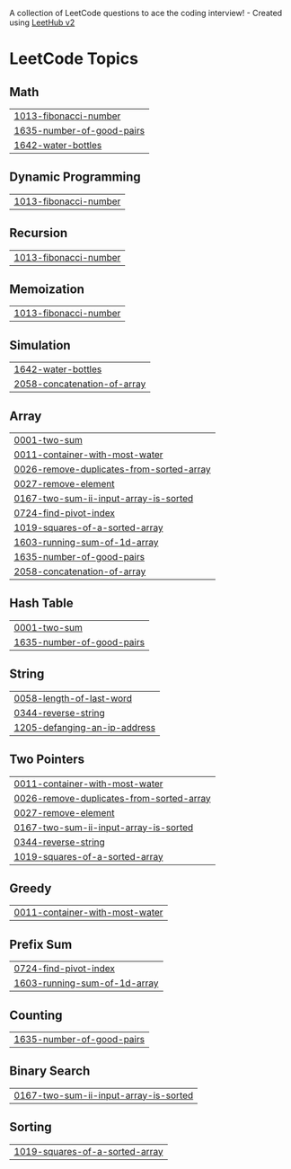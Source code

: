 A collection of LeetCode questions to ace the coding interview! - Created using [LeetHub v2](https://github.com/arunbhardwaj/LeetHub-2.0)
<!---LeetCode Topics Start-->
# LeetCode Topics
## Math
|  |
| ------- |
| [1013-fibonacci-number](https://github.com/Dhatri0612/DSA-2k25/tree/master/1013-fibonacci-number) |
| [1635-number-of-good-pairs](https://github.com/Dhatri0612/DSA-2k25/tree/master/1635-number-of-good-pairs) |
| [1642-water-bottles](https://github.com/Dhatri0612/DSA-2k25/tree/master/1642-water-bottles) |
## Dynamic Programming
|  |
| ------- |
| [1013-fibonacci-number](https://github.com/Dhatri0612/DSA-2k25/tree/master/1013-fibonacci-number) |
## Recursion
|  |
| ------- |
| [1013-fibonacci-number](https://github.com/Dhatri0612/DSA-2k25/tree/master/1013-fibonacci-number) |
## Memoization
|  |
| ------- |
| [1013-fibonacci-number](https://github.com/Dhatri0612/DSA-2k25/tree/master/1013-fibonacci-number) |
## Simulation
|  |
| ------- |
| [1642-water-bottles](https://github.com/Dhatri0612/DSA-2k25/tree/master/1642-water-bottles) |
| [2058-concatenation-of-array](https://github.com/Dhatri0612/DSA-2k25/tree/master/2058-concatenation-of-array) |
## Array
|  |
| ------- |
| [0001-two-sum](https://github.com/Dhatri0612/DSA-2k25/tree/master/0001-two-sum) |
| [0011-container-with-most-water](https://github.com/Dhatri0612/DSA-2k25/tree/master/0011-container-with-most-water) |
| [0026-remove-duplicates-from-sorted-array](https://github.com/Dhatri0612/DSA-2k25/tree/master/0026-remove-duplicates-from-sorted-array) |
| [0027-remove-element](https://github.com/Dhatri0612/DSA-2k25/tree/master/0027-remove-element) |
| [0167-two-sum-ii-input-array-is-sorted](https://github.com/Dhatri0612/DSA-2k25/tree/master/0167-two-sum-ii-input-array-is-sorted) |
| [0724-find-pivot-index](https://github.com/Dhatri0612/DSA-2k25/tree/master/0724-find-pivot-index) |
| [1019-squares-of-a-sorted-array](https://github.com/Dhatri0612/DSA-2k25/tree/master/1019-squares-of-a-sorted-array) |
| [1603-running-sum-of-1d-array](https://github.com/Dhatri0612/DSA-2k25/tree/master/1603-running-sum-of-1d-array) |
| [1635-number-of-good-pairs](https://github.com/Dhatri0612/DSA-2k25/tree/master/1635-number-of-good-pairs) |
| [2058-concatenation-of-array](https://github.com/Dhatri0612/DSA-2k25/tree/master/2058-concatenation-of-array) |
## Hash Table
|  |
| ------- |
| [0001-two-sum](https://github.com/Dhatri0612/DSA-2k25/tree/master/0001-two-sum) |
| [1635-number-of-good-pairs](https://github.com/Dhatri0612/DSA-2k25/tree/master/1635-number-of-good-pairs) |
## String
|  |
| ------- |
| [0058-length-of-last-word](https://github.com/Dhatri0612/DSA-2k25/tree/master/0058-length-of-last-word) |
| [0344-reverse-string](https://github.com/Dhatri0612/DSA-2k25/tree/master/0344-reverse-string) |
| [1205-defanging-an-ip-address](https://github.com/Dhatri0612/DSA-2k25/tree/master/1205-defanging-an-ip-address) |
## Two Pointers
|  |
| ------- |
| [0011-container-with-most-water](https://github.com/Dhatri0612/DSA-2k25/tree/master/0011-container-with-most-water) |
| [0026-remove-duplicates-from-sorted-array](https://github.com/Dhatri0612/DSA-2k25/tree/master/0026-remove-duplicates-from-sorted-array) |
| [0027-remove-element](https://github.com/Dhatri0612/DSA-2k25/tree/master/0027-remove-element) |
| [0167-two-sum-ii-input-array-is-sorted](https://github.com/Dhatri0612/DSA-2k25/tree/master/0167-two-sum-ii-input-array-is-sorted) |
| [0344-reverse-string](https://github.com/Dhatri0612/DSA-2k25/tree/master/0344-reverse-string) |
| [1019-squares-of-a-sorted-array](https://github.com/Dhatri0612/DSA-2k25/tree/master/1019-squares-of-a-sorted-array) |
## Greedy
|  |
| ------- |
| [0011-container-with-most-water](https://github.com/Dhatri0612/DSA-2k25/tree/master/0011-container-with-most-water) |
## Prefix Sum
|  |
| ------- |
| [0724-find-pivot-index](https://github.com/Dhatri0612/DSA-2k25/tree/master/0724-find-pivot-index) |
| [1603-running-sum-of-1d-array](https://github.com/Dhatri0612/DSA-2k25/tree/master/1603-running-sum-of-1d-array) |
## Counting
|  |
| ------- |
| [1635-number-of-good-pairs](https://github.com/Dhatri0612/DSA-2k25/tree/master/1635-number-of-good-pairs) |
## Binary Search
|  |
| ------- |
| [0167-two-sum-ii-input-array-is-sorted](https://github.com/Dhatri0612/DSA-2k25/tree/master/0167-two-sum-ii-input-array-is-sorted) |
## Sorting
|  |
| ------- |
| [1019-squares-of-a-sorted-array](https://github.com/Dhatri0612/DSA-2k25/tree/master/1019-squares-of-a-sorted-array) |
<!---LeetCode Topics End-->